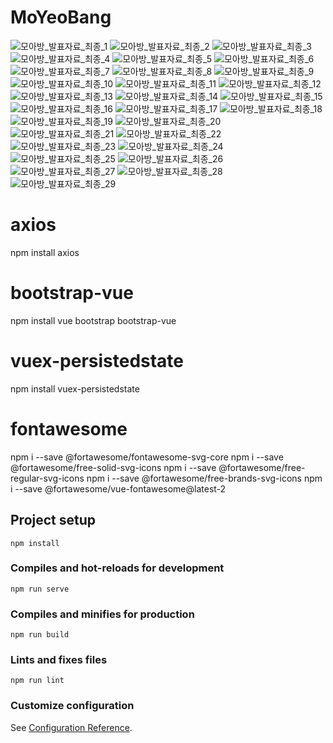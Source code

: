 # MoYeoBang

![모아방_발표자료_최종_1](https://user-images.githubusercontent.com/85939045/209283415-06b191f4-7a49-4ea1-9413-17051c1a8434.png)
![모아방_발표자료_최종_2](https://user-images.githubusercontent.com/85939045/209283416-e414b09d-911a-41fa-b41f-7853f50b5b4a.png)
![모아방_발표자료_최종_3](https://user-images.githubusercontent.com/85939045/209283419-5b633fb9-9c5d-4802-8c46-2b36b9debae8.png)
![모아방_발표자료_최종_4](https://user-images.githubusercontent.com/85939045/209283420-a6c2edb9-0ab2-4770-a838-ca21415b42b2.png)
![모아방_발표자료_최종_5](https://user-images.githubusercontent.com/85939045/209283422-159f0074-5677-4626-ba1c-0c1a77a53e35.png)
![모아방_발표자료_최종_6](https://user-images.githubusercontent.com/85939045/209283425-48ec9001-1d16-4021-b4e9-bed456efb7fd.png)
![모아방_발표자료_최종_7](https://user-images.githubusercontent.com/85939045/209283426-526a22f0-a000-47aa-89b5-fd6254342cdb.png)
![모아방_발표자료_최종_8](https://user-images.githubusercontent.com/85939045/209283430-d86c3b51-31dc-4324-b212-07dad93ce72a.png)
![모아방_발표자료_최종_9](https://user-images.githubusercontent.com/85939045/209283433-87ee9da3-828a-40d8-9d09-5d72302e0343.png)
![모아방_발표자료_최종_10](https://user-images.githubusercontent.com/85939045/209283438-7df6e1c1-8054-4a99-81ea-4dcedce184d2.png)
![모아방_발표자료_최종_11](https://user-images.githubusercontent.com/85939045/209283445-aa0fa612-a75d-41bf-b629-5e431fca6958.png)
![모아방_발표자료_최종_12](https://user-images.githubusercontent.com/85939045/209283450-ddf54270-1726-4acd-be2c-2ad378433e77.png)
![모아방_발표자료_최종_13](https://user-images.githubusercontent.com/85939045/209283454-0c509074-0c9f-4d0e-8f38-270bb7bb5abc.png)
![모아방_발표자료_최종_14](https://user-images.githubusercontent.com/85939045/209283456-46b2fd8d-5f1f-410c-8434-e35c4aaa7e58.png)
![모아방_발표자료_최종_15](https://user-images.githubusercontent.com/85939045/209283457-6cb9e9ad-6811-49c6-bf2d-ba246e467846.png)
![모아방_발표자료_최종_16](https://user-images.githubusercontent.com/85939045/209283461-290d0f56-eccf-4144-813c-de782bf05e41.png)
![모아방_발표자료_최종_17](https://user-images.githubusercontent.com/85939045/209283463-112c4d60-f065-4e12-b40b-5a3b9abc98a2.png)
![모아방_발표자료_최종_18](https://user-images.githubusercontent.com/85939045/209283468-3cc3501d-c602-4690-8ebe-8682d60c0abe.png)
![모아방_발표자료_최종_19](https://user-images.githubusercontent.com/85939045/209283469-5cd22342-619b-456a-8aa1-82a9236d54b7.png)
![모아방_발표자료_최종_20](https://user-images.githubusercontent.com/85939045/209283471-fbb70cf9-4b8a-4f68-b0b3-36c24a8bae94.png)
![모아방_발표자료_최종_21](https://user-images.githubusercontent.com/85939045/209283476-72a4f430-546f-4c9a-b62c-41a1fc2bed5c.png)
![모아방_발표자료_최종_22](https://user-images.githubusercontent.com/85939045/209283480-9a08e791-d6b9-486c-8020-4b4fe982dd82.png)
![모아방_발표자료_최종_23](https://user-images.githubusercontent.com/85939045/209283485-acb1ae53-d849-42ec-87e3-a0f61ea42960.png)
![모아방_발표자료_최종_24](https://user-images.githubusercontent.com/85939045/209283492-4df981f7-1092-4ebe-83d4-a3536d8a6c2d.png)
![모아방_발표자료_최종_25](https://user-images.githubusercontent.com/85939045/209283493-ae21e83f-dda3-4140-96de-39c881fe3804.png)
![모아방_발표자료_최종_26](https://user-images.githubusercontent.com/85939045/209283494-7edead7f-44fb-442b-90f1-63be4fffc13a.png)
![모아방_발표자료_최종_27](https://user-images.githubusercontent.com/85939045/209283496-3d35ae2f-a96f-4f23-92f3-f7f20d24cb1b.png)
![모아방_발표자료_최종_28](https://user-images.githubusercontent.com/85939045/209283497-1520ee2b-9c56-4142-bf2a-8feab2e592aa.png)
![모아방_발표자료_최종_29](https://user-images.githubusercontent.com/85939045/209283411-ef2c560f-c6b9-4771-8c88-834a7fc4042b.png)


# axios

npm install axios

# bootstrap-vue

npm install vue bootstrap bootstrap-vue

# vuex-persistedstate

npm install vuex-persistedstate

# fontawesome

npm i --save @fortawesome/fontawesome-svg-core
npm i --save @fortawesome/free-solid-svg-icons
npm i --save @fortawesome/free-regular-svg-icons
npm i --save @fortawesome/free-brands-svg-icons
npm i --save @fortawesome/vue-fontawesome@latest-2

## Project setup

```
npm install
```

### Compiles and hot-reloads for development

```
npm run serve
```

### Compiles and minifies for production

```
npm run build
```

### Lints and fixes files

```
npm run lint
```

### Customize configuration

See [Configuration Reference](https://cli.vuejs.org/config/).
